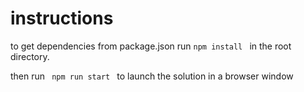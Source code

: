 # instructions #


to get dependencies from package.json run <code>npm install </code> in the root directory. 

then run <code> npm run start </code> to launch the solution in a browser window


